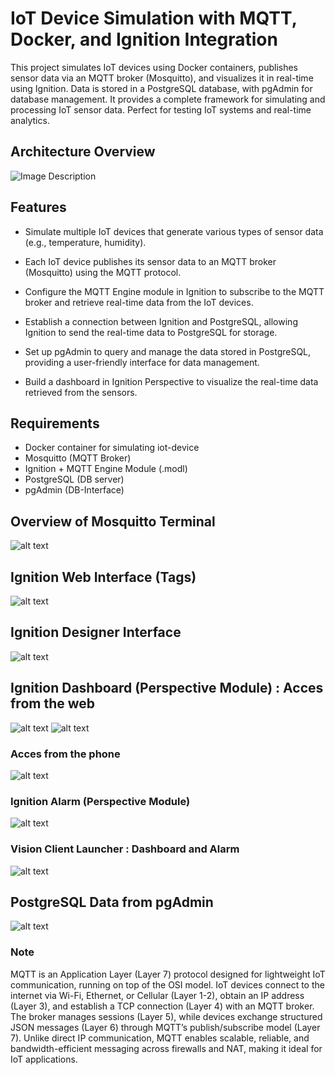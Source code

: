 # IoT Device Simulation with MQTT, Docker, and Ignition Integration


This project simulates IoT devices using Docker containers, publishes sensor data via an MQTT broker (Mosquitto), and visualizes it in real-time using Ignition. Data is stored in a PostgreSQL database, with pgAdmin for database management. It provides a complete framework for simulating and processing IoT sensor data. Perfect for testing IoT systems and real-time analytics.

## Architecture Overview
![Image Description](./images/Archi_2.png)

## Features

- Simulate multiple IoT devices that generate various types of sensor data (e.g., temperature, humidity).

- Each IoT device publishes its sensor data to an MQTT broker (Mosquitto) using the MQTT protocol.

- Configure the MQTT Engine module in Ignition to subscribe to the MQTT broker and retrieve real-time data from the IoT devices.

- Establish a connection between Ignition and PostgreSQL, allowing Ignition to send the real-time data to PostgreSQL for storage.

- Set up pgAdmin to query and manage the data stored in PostgreSQL, providing a user-friendly interface for data management.

- Build a dashboard in Ignition Perspective to visualize the real-time data retrieved from the sensors.

## Requirements
- Docker container for simulating iot-device
- Mosquitto (MQTT Broker)
- Ignition + MQTT Engine Module (.modl)
- PostgreSQL (DB server)
- pgAdmin (DB-Interface)

## Overview of Mosquitto Terminal
![alt text](images/mosquito_.png)


## Ignition Web Interface (Tags)
![alt text](images/status_tag.png)
## Ignition Designer Interface

![alt text](images/interface_tags_designer.png)

## Ignition Dashboard (Perspective Module) :  Acces from the web
![alt text](images/pages_02.png) 
![alt text](./images/Dashboard_perspective.png)
### Acces from the phone 
![alt text](images/iot_dashboard_from_phone.png)

### Ignition Alarm (Perspective Module) 
![alt text](images/ignitiono_alarm_perspective.png)

### Vision Client Launcher : Dashboard and Alarm
![alt text](images/gif_vision_client.gif)
## PostgreSQL Data from pgAdmin

![alt text](images/pg_admin_interface.png)



### Note

MQTT is an Application Layer (Layer 7) protocol designed for lightweight IoT communication, running on top of the OSI model. IoT devices connect to the internet via Wi-Fi, Ethernet, or Cellular (Layer 1-2), obtain an IP address (Layer 3), and establish a TCP connection (Layer 4) with an MQTT broker. The broker manages sessions (Layer 5), while devices exchange structured JSON messages (Layer 6) through MQTT’s publish/subscribe model (Layer 7). Unlike direct IP communication, MQTT enables scalable, reliable, and bandwidth-efficient messaging across firewalls and NAT, making it ideal for IoT applications. 